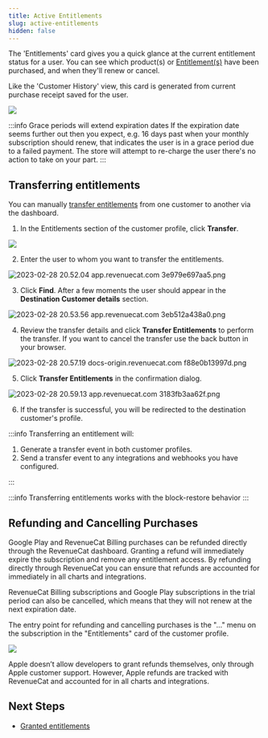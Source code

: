 ```yaml
---
title: Active Entitlements
slug: active-entitlements
hidden: false
---
```


The 'Entitlements' card gives you a quick glance at the current entitlement status for a user. You can see which product(s) or [Entitlement(s)](/getting-started/entitlements) have been purchased, and when they'll renew or cancel.

Like the 'Customer History' view, this card is generated from current purchase receipt saved for the user.

![](/images/customer-history-entitlements-card.png)

:::info Grace periods will extend expiration dates
If the expiration date seems further out then you expect, e.g. 16 days past when your monthly subscription should renew, that indicates the user is in a grace period due to a failed payment. The store will attempt to re-charge the user there's no action to take on your part.
:::

## Transferring entitlements

You can manually [transfer entitlements](/getting-started/restoring-purchases#transfer-purchases) from one customer to another via the dashboard.

1. In the Entitlements section of the customer profile, click **Transfer**.

![](/images/customer-history-transfer.png)

2. Enter the user to whom you want to transfer the entitlements.

![](/images/6f6d71e-2023-02-28_20.52.04_app.revenuecat.com_3e979e697aa5_09180602aa5ba237ce864b8b9b3de582.png "2023-02-28 20.52.04 app.revenuecat.com 3e979e697aa5.png")

3. Click **Find**. After a few moments the user should appear in the **Destination Customer details** section.

![](/images/01a530e-2023-02-28_20.53.56_app.revenuecat.com_3eb512a438a0_c0df32d4b3720736d86186a06a76eec0.png "2023-02-28 20.53.56 app.revenuecat.com 3eb512a438a0.png")

4. Review the transfer details and click **Transfer Entitlements** to perform the transfer. If you want to cancel the transfer use the back button in your browser.

![](/images/8806692-2023-02-28_20.57.19_docs-origin.revenuecat.com_f88e0b13997d_d61978df15e08ee6f135f546ad1addc2.png "2023-02-28 20.57.19 docs-origin.revenuecat.com f88e0b13997d.png")

5. Click **Transfer Entitlements** in the confirmation dialog.

![](/images/4c88578-2023-02-28_20.59.13_app.revenuecat.com_3183fb3aa62f_1c3b9e4eb41c514f878e2533ce097462.png "2023-02-28 20.59.13 app.revenuecat.com 3183fb3aa62f.png")

6. If the transfer is successful, you will be redirected to the destination customer's profile.

:::info
Transferring an entitlement will:

1. Generate a transfer event in both customer profiles.
2. Send a transfer event to any integrations and webhooks you have configured.

:::

:::info
Transferring entitlements works with the block-restore behavior
:::

## Refunding and Cancelling Purchases

Google Play and RevenueCat Billing purchases can be refunded directly through the RevenueCat dashboard. Granting a refund will immediately expire the subscription and remove any entitlement access. By refunding directly through RevenueCat you can ensure that refunds are accounted for immediately in all charts and integrations.

RevenueCat Billing subscriptions and Google Play subscriptions in the trial period can also be cancelled, which means that they will not renew at the next expiration date.

The entry point for refunding and cancelling purchases is the "..." menu on the subscription in the "Entitlements" card of the customer profile.

![](/images/refunding-and-cancelling.png)

Apple doesn’t allow developers to grant refunds themselves, only through Apple customer support. However, Apple refunds are tracked with RevenueCat and accounted for in all charts and integrations.

## Next Steps

- [Granted entitlements](/dashboard-and-metrics/customer-history/promotionals)
